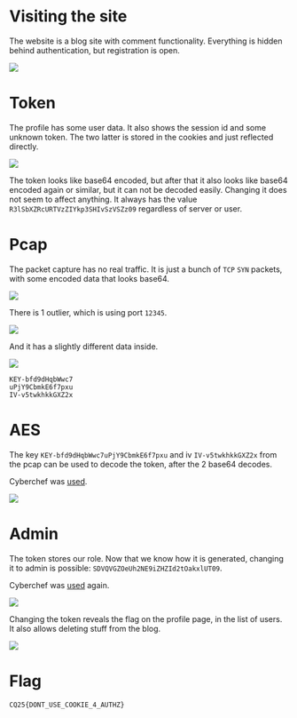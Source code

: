 # Visiting the site

The website is a blog site with comment functionality. Everything is hidden behind authentication, but registration is open.

![](screenshots/4.png)

# Token

The profile has some user data. It also shows the session id and some unknown token. The two latter is stored in the cookies and just reflected directly.

![](screenshots/5.png)


The token looks like base64 encoded, but after that it also looks like base64 encoded again or similar, but it can not be decoded easily. Changing it does not seem to affect anything. It always has the value `R3lSbXZRcURTVzZIYkp3SHIvSzVSZz09` regardless of server or user.

# Pcap

The packet capture has no real traffic. It is just a bunch of `TCP` `SYN` packets, with some encoded data that looks base64.

![](screenshots/1.png)

There is 1 outlier, which is using port `12345`.

![](screenshots/2.png)

And it has a slightly different data inside.

![](screenshots/3.png)

```
KEY-bfd9dHqbWwc7
uPjY9CbmkE6f7pxu
IV-v5twkhkkGXZ2x
```

# AES

The key `KEY-bfd9dHqbWwc7uPjY9CbmkE6f7pxu` and iv `IV-v5twkhkkGXZ2x` from the pcap can be used to decode the token, after the 2 base64 decodes.

Cyberchef was [used](https://gchq.github.io/CyberChef/#recipe=From_Base64('A-Za-z0-9%2B/%3D',true,false)From_Base64('A-Za-z0-9%2B/%3D',true,false)AES_Decrypt(%7B'option':'Latin1','string':'KEY-bfd9dHqbWwc7uPjY9CbmkE6f7pxu'%7D,%7B'option':'Latin1','string':'IV-v5twkhkkGXZ2x'%7D,'CBC','Raw','Raw',%7B'option':'Hex','string':''%7D,%7B'option':'Hex','string':''%7D)&input=IFIzbFNiWFpSY1VSVFZ6WklZa3AzU0hJdlN6VlNaejA5).

![](screenshots/6.png)

# Admin

The token stores our role. Now that we know how it is generated, changing it to admin is possible: `SDVQVGZOeUh2NE9iZHZId2tOakxlUT09`.

Cyberchef was [used](https://gchq.github.io/CyberChef/#recipe=AES_Encrypt(%7B'option':'Latin1','string':'KEY-bfd9dHqbWwc7uPjY9CbmkE6f7pxu'%7D,%7B'option':'Latin1','string':'IV-v5twkhkkGXZ2x'%7D,'CBC','Raw','Raw',%7B'option':'Hex','string':''%7D)To_Base64('A-Za-z0-9%2B/%3D')To_Base64('A-Za-z0-9%2B/%3D')&input=cm9sZT1hZG1pbg) again.

![](screenshots/7.png)

Changing the token reveals the flag on the profile page, in the list of users. It also allows deleting stuff from the blog.

![](screenshots/8.png)

# Flag
`CQ25{DONT_USE_COOKIE_4_AUTHZ}`